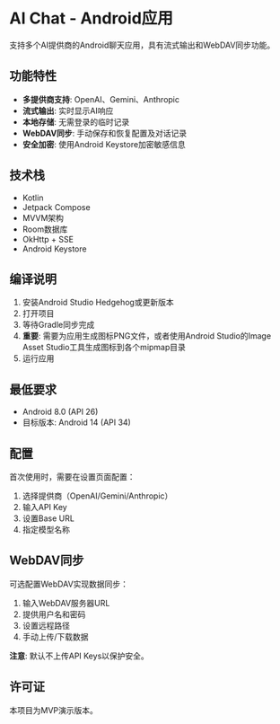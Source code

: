 # AI Chat - Android应用

支持多个AI提供商的Android聊天应用，具有流式输出和WebDAV同步功能。

## 功能特性

- **多提供商支持**: OpenAI、Gemini、Anthropic
- **流式输出**: 实时显示AI响应
- **本地存储**: 无需登录的临时记录
- **WebDAV同步**: 手动保存和恢复配置及对话记录
- **安全加密**: 使用Android Keystore加密敏感信息

## 技术栈

- Kotlin
- Jetpack Compose
- MVVM架构
- Room数据库
- OkHttp + SSE
- Android Keystore

## 编译说明

1. 安装Android Studio Hedgehog或更新版本
2. 打开项目
3. 等待Gradle同步完成
4. **重要**: 需要为应用生成图标PNG文件，或者使用Android Studio的Image Asset Studio工具生成图标到各个mipmap目录
5. 运行应用

## 最低要求

- Android 8.0 (API 26)
- 目标版本: Android 14 (API 34)

## 配置

首次使用时，需要在设置页面配置：

1. 选择提供商（OpenAI/Gemini/Anthropic）
2. 输入API Key
3. 设置Base URL
4. 指定模型名称

## WebDAV同步

可选配置WebDAV实现数据同步：

1. 输入WebDAV服务器URL
2. 提供用户名和密码
3. 设置远程路径
4. 手动上传/下载数据

**注意**: 默认不上传API Keys以保护安全。

## 许可证

本项目为MVP演示版本。

